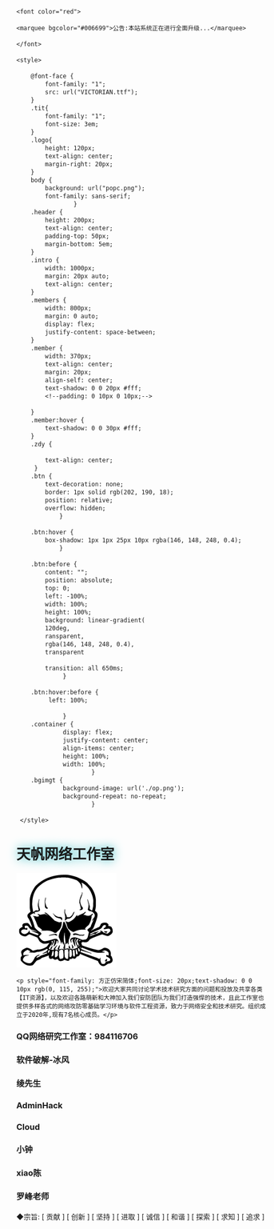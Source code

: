 <html lang="en">
    
<head>
    <script type="text/javascript" src="./asz01.js">
        // 这里写的代码不会执行，执行的是js01文件
        // window.alert("Test");
    </script>
    <meta charset="UTF-8">
    <title>天帆网络科技工作室官网</title>
    <link rel="icon" href="logo.ico" type="image/x-icon">
    
    <font color="red">
     
    <marquee bgcolor="#006699">公告:本站系统正在进行全面升级...</marquee>
    
    </font>
     
    <style>
        
        @font-face {
            font-family: "1";
            src: url("VICTORIAN.ttf");
        }
        .tit{
            font-family: "1";
            font-size: 3em;
        }
        .logo{
            height: 120px;
            text-align: center;
            margin-right: 20px;
        }
        body {
            background: url("popc.png");
            font-family: sans-serif;
                    }
        .header {
            height: 200px;
            text-align: center;
            padding-top: 50px;
            margin-bottom: 5em;
        }
        .intro {
            width: 1000px;
            margin: 20px auto;
            text-align: center;
        }
        .members {
            width: 800px;
            margin: 0 auto;
            display: flex;
            justify-content: space-between;
        }
        .member {
            width: 370px;
            text-align: center;
            margin: 20px;
            align-self: center;
            text-shadow: 0 0 20px #fff;
            <!--padding: 0 10px 0 10px;-->

        }
        .member:hover {
            text-shadow: 0 0 30px #fff;
        }
        .zdy {
            
            text-align: center;
         }
        .btn {
            text-decoration: none;
            border: 1px solid rgb(202, 190, 18);
            position: relative;
            overflow: hidden;
                }

        .btn:hover {
            box-shadow: 1px 1px 25px 10px rgba(146, 148, 248, 0.4);
                }

        .btn:before {
            content: "";
            position: absolute;
            top: 0;
            left: -100%;
            width: 100%;
            height: 100%;
            background: linear-gradient(
            120deg,
            ransparent,
            rgba(146, 148, 248, 0.4),
            transparent
              
            transition: all 650ms;
                 }

        .btn:hover:before {
             left: 100%;
        
                 }
        .container {
                 display: flex;
                 justify-content: center;
                 align-items: center;
                 height: 100%;
                 width: 100%;
                         }
        .bgimgt {
                 background-image: url('./op.png');
                 background-repeat: no-repeat;
                         }      

     </style>

</div>


</head>
<body>
<div class="header">
    <h1 class="tit" style="text-shadow: 0 0 20px #2abac2;">天帆网络工作室</h1>
    <img src="./logo.png" class="logo" alt="">
<div>
    
<div class="intro">

    <p style="font-family: 方正仿宋简体;font-size: 20px;text-shadow: 0 0 10px rgb(0, 115, 255);">欢迎大家共同讨论学术技术研究方面的问题和投放及共享各类【IT资源】，以及欢迎各路萌新和大神加入我们安防团队为我们打造强悍的技术，且此工作室也提供多样各式的网络攻防零基础学习环境与软件工程资源，致力于网络安全和技术研究。组织成立于2020年,现有7名核心成员。</p>
</div>
<h3>QQ网络研究工作室：984116706</h3>
<div class="members">
    <div class="member">
        <h3>软件破解-冰风</h3>
    </div>
    <div class="member">
        <h3>绫先生</h3>
    </div>
    <div class="member">
        <h3>AdminHack</h3>
    </div>
    <div class="member">
        <h3>Cloud</h3>
    </div>
    <div class="member">
        <h3>小钟</h3>
    </div>
    <div class="member">
        <h3>xiao陈</h3>
    </div>
    <div class="member">
        <h3>罗峰老师</h3>
    </div>

<style>
.center {
  text-align: center;
  border: 3px solid rgb(35, 224, 35);
}
</style>

</div>

<p style="font-family: 方正仿宋简体;font-size: 19px;text-align: center;text-shadow: 0 0 20px #00d5ff;">

◆宗旨: [  贡献  ] [  创新  ] [  坚持  ] [  进取  ] [  诚信  ] [  和谐  ] [  探索  ] [  求知  ] [  追求  ]

</p>



</body>

